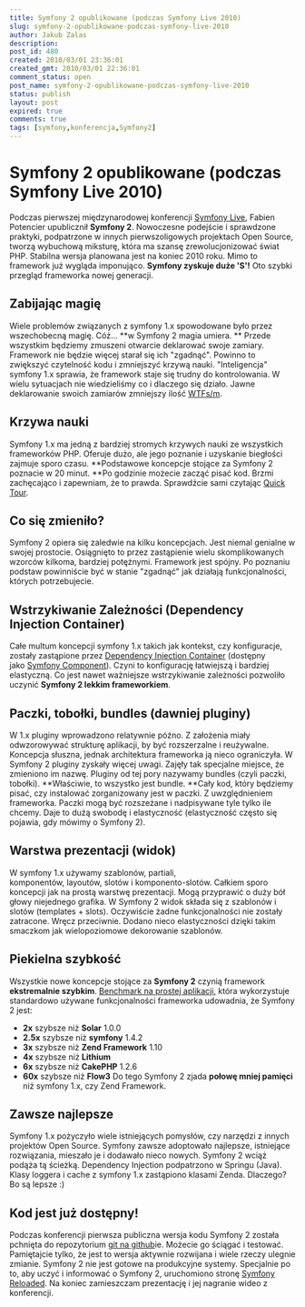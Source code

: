 ```yaml
---
title: Symfony 2 opublikowane (podczas Symfony Live 2010)
slug: symfony-2-opublikowane-podczas-symfony-live-2010
author: Jakub Zalas
description: 
post_id: 480
created: 2010/03/01 23:36:01
created_gmt: 2010/03/01 22:36:01
comment_status: open
post_name: symfony-2-opublikowane-podczas-symfony-live-2010
status: publish
layout: post
expired: true
comments: true
tags: [symfony,konferencja,Symfony2]
---
```


<!--Podczas pierwszej międzynarodowej konferencji Symfony Live, Fabien Potencier upublicznił Symfony 2. Nowoczesne podejście i sprawdzone praktyki, podpatrzone w innych pierwszoligowych projektach Open Source, tworzą wybuchową miksturę, która ma szansę zrewolucjonizować świat PHP.-->

# Symfony 2 opublikowane (podczas Symfony Live 2010)

Podczas pierwszej międzynarodowej konferencji [Symfony Live](/symfony-live-2010), Fabien Potencier upublicznił **Symfony 2**. Nowoczesne podejście i sprawdzone praktyki, podpatrzone w innych pierwszoligowych projektach Open Source, tworzą wybuchową miksturę, która ma szansę zrewolucjonizować świat PHP. Stabilna wersja planowana jest na koniec 2010 roku. Mimo to framework już wygląda imponująco. **Symfony zyskuje duże 'S'!** Oto szybki przegląd frameworka nowej generacji. 

## Zabijając magię

Wiele problemów związanych z symfony 1.x spowodowane było przez wszechobecną magię. Cóż... **w Symfony 2 magia umiera. ** Przede wszystkim będziemy zmuszeni otwarcie deklarować swoje zamiary. Framework nie będzie więcej starał się ich "zgadnąć". Powinno to zwiększyć czytelność kodu i zmniejszyć krzywą nauki. "Inteligencja" symfony 1.x sprawia, że framework staje się trudny do kontrolowania. W wielu sytuacjach nie wiedzieliśmy co i dlaczego się działo. Jawne deklarowanie swoich zamiarów zmniejszy ilość [WTFs/m](http://www.osnews.com/story/19266/WTFs_m). 

## Krzywa nauki

Symfony 1.x ma jedną z bardziej stromych krzywych nauki ze wszystkich frameworków PHP. Oferuje dużo, ale jego poznanie i uzyskanie biegłości zajmuje sporo czasu. **Podstawowe koncepcje stojące za Symfony 2 poznacie w 20 minut. **Po godzinie możecie zacząć pisać kod. Brzmi zachęcająco i zapewniam, że to prawda. Sprawdźcie sami czytając [Quick Tour](http://symfony-reloaded.org/learn). 

## Co się zmieniło?

Symfony 2 opiera się zaledwie na kilku koncepcjach. Jest niemal genialne w swojej prostocie. Osiągnięto to przez zastąpienie wielu skomplikowanych wzorców kilkoma, bardziej potężnymi. Framework jest spójny. Po poznaniu podstaw powinniście być w stanie "zgadnąć" jak działają funkcjonalności, których potrzebujecie. 

## Wstrzykiwanie Zależności (Dependency Injection Container)

Całe multum koncepcji symfony 1.x takich jak kontekst, czy konfiguracje, zostały zastąpione przez [Dependency Injection Container](http://components.symfony-project.org/dependency-injection/) (dostępny jako [Symfony Component](http://components.symfony-project.org/)). Czyni to konfigurację łatwiejszą i bardziej elastyczną. Co jest nawet ważniejsze wstrzykiwanie zależności pozwoliło uczynić **Symfony 2 lekkim frameworkiem**. 

## Paczki, tobołki, bundles (dawniej pluginy)

W 1.x pluginy wprowadzono relatywnie późno. Z założenia miały odwzorowywać strukturę aplikacji, by być rozszerzalne i reużywalne. Koncepcja słuszna, jednak architektura frameworka ją nieco ograniczyła. W Symfony 2 pluginy zyskały więcej uwagi. Zajęły tak specjalne miejsce, że zmieniono im nazwę. Pluginy od tej pory nazywamy bundles (czyli paczki, tobołki). **Właściwie, to wszystko jest bundle. **Cały kod, który będziemy pisać, czy instalować zorganizowany jest w paczki. Z uwzględnieniem frameworka. Paczki mogą być rozszeżane i nadpisywane tyle tylko ile chcemy. Daje to dużą swobodę i elastyczność (elastyczność często się pojawia, gdy mówimy o Symfony 2). 

## Warstwa prezentacji (widok)

W symfony 1.x używamy szablonów, partiali, komponentów, layoutów, slotów i komponento-slotów. Całkiem sporo koncepcji jak na prostą warstwę prezentacji. Mogą przyprawić o duży bół głowy niejednego grafika. W Symfony 2 widok składa się z szablonów i slotów (templates + slots). Oczywiście żadne funkcjonalności nie zostały zatracone. Wręcz przeciwnie. Dodano nieco elastyczności dzięki takim smaczkom jak wielopoziomowe dekorowanie szablonów. 

## Piekielna szybkość

Wszystkie nowe koncepcje stojące za **Symfony 2** czynią framework **ekstremalnie szybkim**. [Benchmark na prostej aplikacji](http://symfony-reloaded.org/fast), która wykorzystuje standardowo używane funkcjonalności frameworka udowadnia, że Symfony 2 jest: 

  * **2x** szybsze niż **Solar** 1.0.0
  * **2.5x** szybsze niż **symfony** 1.4.2
  * **3x** szybsze niż **Zend Framework** 1.10
  * **4x** szybsze niż **Lithium**
  * **6x** szybsze niż **CakePHP** 1.2.6
  * **60x** szybsze niż **Flow3**
Do tego Symfony 2 zjada **połowę mniej pamięci** niż symfony 1.x, czy Zend Framework. 

## Zawsze najlepsze

Symfony 1.x pożyczyło wiele istniejących pomysłów, czy narzędzi z innych projektów Open Source. Symfony zawsze adoptowało najlepsze, istniejące rozwiązania, mieszało je i dodawało nieco nowych. Symfony 2 wciąż podąża tą ścieżką. Dependency Injection podpatrzono w Springu (Java). Klasy loggera i cache z symfony 1.x zastąpiono klasami Zenda. Dlaczego? Bo są lepsze :) 

## Kod jest już dostępny!

Podczas konferencji pierwsza publiczna wersja kodu Symfony 2 została pchnięta do repozytorium [git na github](http://github.com/symfony/symfony)ie. Możecie go ściągać i testować. Pamiętajcie tylko, że jest to wersja aktywnie rozwijana i wiele rzeczy ulegnie zmianie. Symfony 2 nie jest gotowe na produkcyjne systemy. Specjalnie po to, aby uczyć i informować o Symfony 2, uruchomiono stronę [Symfony Reloaded](http://symfony-reloaded.org/). Na koniec zamieszczam prezentację i jej nagranie wideo z konferencji.

